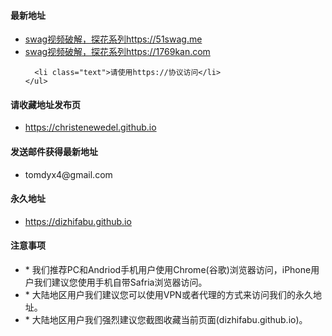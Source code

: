 <div id="main">
  <div class="field "><h4 class="title">最新地址</h4>
    <ul>
      <li>
      <a href="https://51swag.me" target="_blank">swag视频破解，探花系列https://51swag.me</a>
      </li>
      <li>
      <a href="https://1769kan.com" target="_blank">swag视频破解，探花系列https://1769kan.com</a>
      </li>
      
      <li class="text">请使用https://协议访问</li>
    </ul>
  </div>
  
  <div class="field ">
  <h4 class="title">请收藏地址发布页</h4>
    <ul>
      <li>
        <a href="https://christenewedel.github.io" target="_blank">https://christenewedel.github.io</a>
      </li>
    </ul>
  </div>
  
  <div class="field">
    <h4 class="title">发送邮件获得最新地址</h4>
    <ul><li>tomdyx4@gmail.com</li></ul>
  </div>
  
  <div class="field ">
    <h4 class="title">永久地址</h4>
    <ul>
      <li><a href="https://dizhifabu.github.io" target="_blank">https://dizhifabu.github.io</a></li>
    </ul>
  </div>
  
  <div class="field desc"><h4 class="title">注意事项</h4><ul><li>* 我们推荐PC和Andriod手机用户使用Chrome(谷歌)浏览器访问，iPhone用户我们建议您使用手机自带Safria浏览器访问。</li><li>* 大陆地区用户我们建议您可以使用VPN或者代理的方式来访问我们的永久地址。</li><li>* 大陆地区用户我们强烈建议您截图收藏当前页面(dizhifabu.github.io)。</li></ul></div></div>
